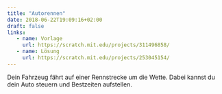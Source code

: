 ```yaml
---
title: "Autorennen"
date: 2018-06-22T19:09:16+02:00
draft: false
links:
   - name: Vorlage
     url: https://scratch.mit.edu/projects/311496858/
   - name: Lösung
     url: https://scratch.mit.edu/projects/253045154/
---
```


Dein Fahrzeug fährt auf einer Rennstrecke um die Wette. Dabei kannst du dein Auto steuern und Bestzeiten aufstellen.
